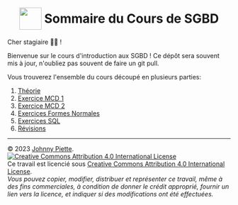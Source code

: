 <h1 id="sommaire" style="display: flex; align-items: center; justify-content: center;">
    <img src="/Theo/media/image1.png" style="height:50px">
    &nbsp;Sommaire du Cours de SGBD
</h1>


Cher stagiaire :man_student: ! 

Bienvenue sur le cours d'introduction aux SGBD ! Ce dépôt sera souvent mis à jour, n'oubliez pas souvent de faire un git pull.

Vous trouverez l'ensemble du cours découpé en plusieurs parties:
1. [Théorie](https://github.com/ZamBoyle/Eqla-SGBD/blob/master/Theo/Readme.md)
2. [Exercice MCD 1](Exercices/Ex_MCD1.md)
3. [Exercice MCD 2](Exercices/Ex_MCD2.md)
4. [Exercices Formes Normales]()
5. [Exercices SQL](Exercices/Readme.md)
6. [Révisions](Exercices/Revisions.md)

---
&copy; 2023 [Johnny Piette](https://github.com/ZamBoyle).  
[![Creative Commons Attribution 4.0 International License](https://i.creativecommons.org/l/by/4.0/88x31.png)](https://creativecommons.org/licenses/by/4.0/)  
Ce travail est licencié sous [Creative Commons Attribution 4.0 International License](https://creativecommons.org/licenses/by/4.0/).   
_Vous pouvez copier, modifier, distribuer et représenter ce travail, même à des fins commerciales, à condition de donner le crédit approprié, fournir un lien vers la licence, et indiquer si des modifications ont été effectuées._
